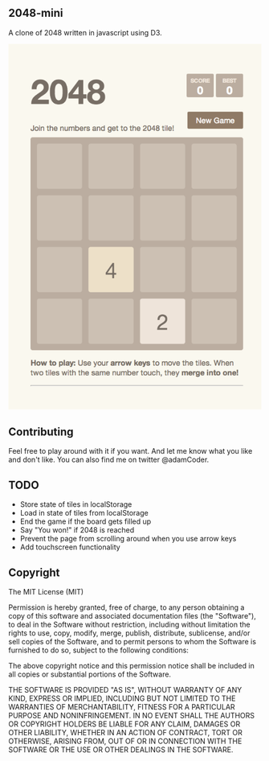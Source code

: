 ## 2048-mini

A clone of 2048 written in javascript using D3.

![Screenshot](/screenshots/screenshot1.png?raw=true "Start of Game")

## Contributing

Feel free to play around with it if you want. And let me know what you like and don't like. You can also find me on twitter @adamCoder.

## TODO

- Store state of tiles in localStorage
- Load in state of tiles from localStorage
- End the game if the board gets filled up
- Say "You won!" if 2048 is reached
- Prevent the page from scrolling around when you use arrow keys
- Add touchscreen functionality

## Copyright

The MIT License (MIT)

Permission is hereby granted, free of charge, to any person obtaining a copy of
this software and associated documentation files (the "Software"), to deal in
the Software without restriction, including without limitation the rights to
use, copy, modify, merge, publish, distribute, sublicense, and/or sell copies of
the Software, and to permit persons to whom the Software is furnished to do so,
subject to the following conditions:

The above copyright notice and this permission notice shall be included in all
copies or substantial portions of the Software.

THE SOFTWARE IS PROVIDED "AS IS", WITHOUT WARRANTY OF ANY KIND, EXPRESS OR
IMPLIED, INCLUDING BUT NOT LIMITED TO THE WARRANTIES OF MERCHANTABILITY, FITNESS
FOR A PARTICULAR PURPOSE AND NONINFRINGEMENT. IN NO EVENT SHALL THE AUTHORS OR
COPYRIGHT HOLDERS BE LIABLE FOR ANY CLAIM, DAMAGES OR OTHER LIABILITY, WHETHER
IN AN ACTION OF CONTRACT, TORT OR OTHERWISE, ARISING FROM, OUT OF OR IN
CONNECTION WITH THE SOFTWARE OR THE USE OR OTHER DEALINGS IN THE SOFTWARE.
